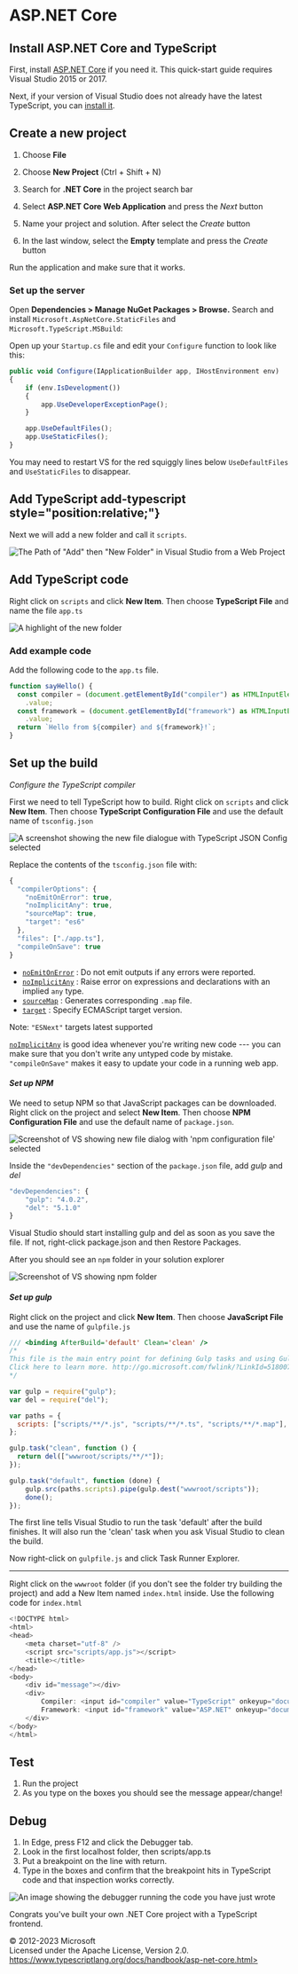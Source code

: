 ASP.NET Core
============

Install ASP.NET Core and TypeScript 
-----------------------------------

First, install [ASP.NET Core](https://dotnet.microsoft.com/apps/aspnet)
if you need it. This quick-start guide requires Visual Studio 2015 or
2017.

Next, if your version of Visual Studio does not already have the latest
TypeScript, you can [install
it](https://www.typescriptlang.org/index.html#download-links).

Create a new project 
--------------------

1.  Choose **File**
2.  Choose **New Project** (Ctrl + Shift + N)
3.  Search for **.NET Core** in the project search bar
4.  Select **ASP.NET Core Web Application** and press the *Next* button



5.  Name your project and solution. After select the *Create* button



6.  In the last window, select the **Empty** template and press the
    *Create* button



Run the application and make sure that it works.



### Set up the server 

Open **Dependencies \> Manage NuGet Packages \> Browse.** Search and
install `Microsoft.AspNetCore.StaticFiles` and
`Microsoft.TypeScript.MSBuild`:



Open up your `Startup.cs` file and edit your `Configure` function to
look like this:

```typescript
public void Configure(IApplicationBuilder app, IHostEnvironment env)
{
    if (env.IsDevelopment())
    {
        app.UseDeveloperExceptionPage();
    }

    app.UseDefaultFiles();
    app.UseStaticFiles();
}
```

You may need to restart VS for the red squiggly lines below
`UseDefaultFiles` and `UseStaticFiles` to disappear.

Add TypeScript add-typescript style="position:relative;"}
--------------

Next we will add a new folder and call it `scripts`.

![The Path of \"Add\" then \"New Folder\" in Visual Studio from a Web Project](https://www.typescriptlang.org/images/tutorials/aspnet/newfolder.png)



Add TypeScript code 
-------------------

Right click on `scripts` and click **New Item**. Then choose
**TypeScript File** and name the file `app.ts`

![A highlight of the new folder](https://www.typescriptlang.org/images/tutorials/aspnet/tsfile.png)

### Add example code 

Add the following code to the `app.ts` file.

```ts
function sayHello() {
  const compiler = (document.getElementById("compiler") as HTMLInputElement)
    .value;
  const framework = (document.getElementById("framework") as HTMLInputElement)
    .value;
  return `Hello from ${compiler} and ${framework}!`;
}
```

Set up the build 
----------------

*Configure the TypeScript compiler*

First we need to tell TypeScript how to build. Right click on `scripts`
and click **New Item**. Then choose **TypeScript Configuration File**
and use the default name of `tsconfig.json`

![A screenshot showing the new file dialogue with TypeScript JSON Config selected](https://www.typescriptlang.org/images/tutorials/aspnet/tsconfig.png)

Replace the contents of the `tsconfig.json` file with:

```typescript
{
  "compilerOptions": {
    "noEmitOnError": true,
    "noImplicitAny": true,
    "sourceMap": true,
    "target": "es6"
  },
  "files": ["./app.ts"],
  "compileOnSave": true
}
```

-   [`noEmitOnError`](https://www.typescriptlang.org/tsconfig#noEmitOnError)
    : Do not emit outputs if any errors were reported.
-   [`noImplicitAny`](https://www.typescriptlang.org/tsconfig#noImplicitAny)
    : Raise error on expressions and declarations with an implied `any`
    type.
-   [`sourceMap`](https://www.typescriptlang.org/tsconfig#sourceMap) :
    Generates corresponding `.map` file.
-   [`target`](https://www.typescriptlang.org/tsconfig#target) : Specify
    ECMAScript target version.

Note: `"ESNext"` targets latest supported

[`noImplicitAny`](https://www.typescriptlang.org/tsconfig#noImplicitAny)
is good idea whenever you're writing new code --- you can make sure that
you don't write any untyped code by mistake. `"compileOnSave"` makes it
easy to update your code in a running web app.

#### *Set up NPM* 

We need to setup NPM so that JavaScript packages can be downloaded.
Right click on the project and select **New Item**. Then choose **NPM
Configuration File** and use the default name of `package.json`.

![Screenshot of VS showing new file dialog with \'npm configuration file\' selected](https://www.typescriptlang.org/images/tutorials/aspnet/packagejson.png)

Inside the `"devDependencies"` section of the `package.json` file, add
*gulp* and *del*

```typescript
"devDependencies": {
    "gulp": "4.0.2",
    "del": "5.1.0"
}
```

Visual Studio should start installing gulp and del as soon as you save
the file. If not, right-click package.json and then Restore Packages.

After you should see an `npm` folder in your solution explorer

![Screenshot of VS showing npm folder](https://www.typescriptlang.org/images/tutorials/aspnet/npm.png)

#### *Set up gulp* 

Right click on the project and click **New Item**. Then choose
**JavaScript File** and use the name of `gulpfile.js`

```js
/// <binding AfterBuild='default' Clean='clean' />
/*
This file is the main entry point for defining Gulp tasks and using Gulp plugins.
Click here to learn more. http://go.microsoft.com/fwlink/?LinkId=518007
*/

var gulp = require("gulp");
var del = require("del");

var paths = {
  scripts: ["scripts/**/*.js", "scripts/**/*.ts", "scripts/**/*.map"],
};

gulp.task("clean", function () {
  return del(["wwwroot/scripts/**/*"]);
});

gulp.task("default", function (done) {
    gulp.src(paths.scripts).pipe(gulp.dest("wwwroot/scripts"));
    done();
});
```

The first line tells Visual Studio to run the task 'default' after the
build finishes. It will also run the 'clean' task when you ask Visual
Studio to clean the build.

Now right-click on `gulpfile.js` and click Task Runner Explorer.


-----------------

Right click on the `wwwroot` folder (if you don't see the folder try
building the project) and add a New Item named `index.html` inside. Use
the following code for `index.html`

```typescript
<!DOCTYPE html>
<html>
<head>
    <meta charset="utf-8" />
    <script src="scripts/app.js"></script>
    <title></title>
</head>
<body>
    <div id="message"></div>
    <div>
        Compiler: <input id="compiler" value="TypeScript" onkeyup="document.getElementById('message').innerText = sayHello()" /><br />
        Framework: <input id="framework" value="ASP.NET" onkeyup="document.getElementById('message').innerText = sayHello()" />
    </div>
</body>
</html>
```

Test 
----

1.  Run the project
2.  As you type on the boxes you should see the message appear/change!



Debug 
-----

1.  In Edge, press F12 and click the Debugger tab.
2.  Look in the first localhost folder, then scripts/app.ts
3.  Put a breakpoint on the line with return.
4.  Type in the boxes and confirm that the breakpoint hits in TypeScript
    code and that inspection works correctly.

![An image showing the debugger running the code you have just wrote](https://www.typescriptlang.org/images/tutorials/aspnet/debugger.png)

Congrats you've built your own .NET Core project with a TypeScript
frontend.

 
© 2012-2023 Microsoft\
Licensed under the Apache License, Version 2.0.\
https://www.typescriptlang.org/docs/handbook/asp-net-core.html>

